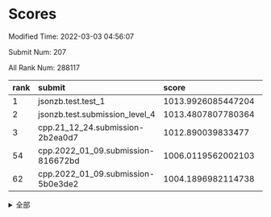 # Scores

Modified Time: 2022-03-03 04:56:07

Submit Num: 207

All Rank Num: 288117

| rank |               submit               |       score        |       sigma        | pk_num |
| :--- | :--------------------------------- | :----------------- | :----------------- | :----- |
| 1    | jsonzb.test.test_1                 | 1013.9926085447204 | 0.8431723967226575 | 5570   |
| 2    | jsonzb.test.submission_level_4     | 1013.4807807780364 | 0.8207478363454993 | 5564   |
| 3    | cpp.21_12_24.submission-2b2ea0d7   | 1012.890039833477  | 0.7931586715410133 | 5568   |
| 54   | cpp.2022_01_09.submission-816672bd | 1006.0119562002103 | 0.7321680893307819 | 5568   |
| 62   | cpp.2022_01_09.submission-5b0e3de2 | 1004.1896982114738 | 0.7106665041363577 | 5571   |


<details>
<summary>全部</summary>

| rank |                 submit                 |       score        |       sigma        | pk_num |
| :--- | :------------------------------------- | :----------------- | :----------------- | :----- |
| 1    | jsonzb.test.test_1                     | 1013.9926085447204 | 0.8431723967226575 | 5570   |
| 2    | jsonzb.test.submission_level_4         | 1013.4807807780364 | 0.8207478363454993 | 5564   |
| 3    | cpp.21_12_24.submission-2b2ea0d7       | 1012.890039833477  | 0.7931586715410133 | 5568   |
| 4    | gobigger.level_3.submission_level_3_0  | 1011.4030997150013 | 0.7725621160930354 | 5566   |
| 5    | gobigger.level_3.submission_level_3_48 | 1011.3395729795179 | 0.7671830202422941 | 5566   |
| 6    | gobigger.level_3.submission_level_3_19 | 1010.9186430055487 | 0.757694756187698  | 5568   |
| 7    | gobigger.level_3.submission_level_3_45 | 1010.883407340791  | 0.7629392910553882 | 5572   |
| 8    | gobigger.level_3.submission_level_3_5  | 1010.8462551594556 | 0.7399522984884803 | 5566   |
| 9    | gobigger.level_3.submission_level_3_32 | 1010.7872226097866 | 0.7632427301984475 | 5573   |
| 10   | gobigger.level_3.submission_level_3_15 | 1010.7667657815028 | 0.7706886388993834 | 5566   |
| 11   | gobigger.level_3.submission_level_3_6  | 1010.7443012643861 | 0.7631786391350943 | 5570   |
| 12   | gobigger.level_3.submission_level_3_20 | 1010.6784494697762 | 0.7489867092910544 | 5564   |
| 13   | gobigger.level_3.submission_level_3_36 | 1010.6161006527989 | 0.7781722610679739 | 5569   |
| 14   | gobigger.level_3.submission_level_3_34 | 1010.550872234121  | 0.766379050203563  | 5570   |
| 15   | gobigger.level_3.submission_level_3_7  | 1010.4845127911855 | 0.7566024282758469 | 5571   |
| 16   | gobigger.level_3.submission_level_3_2  | 1010.4776595634211 | 0.7555211741194747 | 5565   |
| 17   | gobigger.level_3.submission_level_3_30 | 1010.40831315584   | 0.7602425089194631 | 5569   |
| 18   | gobigger.level_3.submission_level_3_35 | 1010.3552231824907 | 0.7510309349559773 | 5568   |
| 19   | gobigger.level_3.submission_level_3_42 | 1010.3454296600269 | 0.773304585002688  | 5568   |
| 20   | gobigger.level_3.submission_level_3_40 | 1010.3142773085302 | 0.7626694230886012 | 5569   |
| 21   | gobigger.level_3.submission_level_3_12 | 1010.2926801432308 | 0.7634681175572623 | 5568   |
| 22   | gobigger.level_3.submission_level_3_14 | 1010.2795625964018 | 0.7806212878412476 | 5568   |
| 23   | gobigger.level_3.submission_level_3_27 | 1010.2742729293535 | 0.7566501145931596 | 5565   |
| 24   | gobigger.level_3.submission_level_3_13 | 1010.2405820849926 | 0.7449602884722617 | 5562   |
| 25   | gobigger.level_3.submission_level_3_28 | 1010.1370455394542 | 0.7431538614559068 | 5568   |
| 26   | gobigger.level_3.submission_level_3_43 | 1010.0946079499316 | 0.7338964805829513 | 5565   |
| 27   | gobigger.level_3.submission_level_3_21 | 1010.0823613734829 | 0.7301416091483246 | 5569   |
| 28   | gobigger.level_3.submission_level_3_18 | 1009.963364283014  | 0.7299911053947817 | 5571   |
| 29   | gobigger.level_3.submission_level_3_22 | 1009.9123835927934 | 0.7394271649824238 | 5570   |
| 30   | gobigger.level_3.submission_level_3_24 | 1009.8269278262252 | 0.7501771665425357 | 5570   |
| 31   | gobigger.level_3.submission_level_3_38 | 1009.7523060374103 | 0.7573893705478826 | 5571   |
| 32   | gobigger.level_3.submission_level_3_44 | 1009.7079056384135 | 0.7593150069963722 | 5564   |
| 33   | gobigger.level_3.submission_level_3_10 | 1009.6332175272343 | 0.753650029421041  | 5571   |
| 34   | gobigger.level_3.submission_level_3_25 | 1009.5533311949532 | 0.7364399019864191 | 5566   |
| 35   | gobigger.level_3.submission_level_3_23 | 1009.5384170676248 | 0.7365116337548917 | 5564   |
| 36   | gobigger.level_3.submission_level_3_37 | 1009.5054257766948 | 0.7436817298354435 | 5567   |
| 37   | gobigger.level_3.submission_level_3_29 | 1009.4939542440287 | 0.7320646022279282 | 5562   |
| 38   | gobigger.level_3.submission_level_3_3  | 1009.4839822263044 | 0.7677466405729063 | 5564   |
| 39   | gobigger.level_3.submission_level_3_4  | 1009.4328004725851 | 0.7310954512938911 | 5562   |
| 40   | gobigger.level_3.submission_level_3_16 | 1009.4050218373004 | 0.7542663559252399 | 5567   |
| 41   | gobigger.level_3.submission_level_3_39 | 1009.2740928482518 | 0.7455227344793266 | 5568   |
| 42   | gobigger.level_3.submission_level_3_47 | 1009.2249836353408 | 0.7498979442351806 | 5568   |
| 43   | gobigger.level_3.submission_level_3_1  | 1009.188114398537  | 0.7688141592800675 | 5569   |
| 44   | gobigger.level_3.submission_level_3_8  | 1009.184689546493  | 0.7515444393477648 | 5567   |
| 45   | gobigger.level_3.submission_level_3_17 | 1009.1184937540805 | 0.735137704600128  | 5562   |
| 46   | gobigger.level_3.submission_level_3_49 | 1009.1140987465816 | 0.7343682627450768 | 5574   |
| 47   | gobigger.level_3.submission_level_3_31 | 1009.0392385950846 | 0.7414722124899911 | 5569   |
| 48   | gobigger.level_3.submission_level_3_9  | 1008.9217376463173 | 0.7366815989548303 | 5569   |
| 49   | gobigger.level_3.submission_level_3_46 | 1008.8600419878284 | 0.7445293072813    | 5566   |
| 50   | gobigger.level_3.submission_level_3_26 | 1008.803954277708  | 0.7520550003624282 | 5568   |
| 51   | gobigger.level_3.submission_level_3_41 | 1008.6262039998068 | 0.74724886737677   | 5569   |
| 52   | gobigger.level_3.submission_level_3_33 | 1008.6233185269034 | 0.7520355645070776 | 5567   |
| 53   | gobigger.level_3.submission_level_3_11 | 1008.6008282069131 | 0.7354440479976422 | 5568   |
| 54   | cpp.2022_01_09.submission-816672bd     | 1006.0119562002103 | 0.7321680893307819 | 5568   |
| 55   | gobigger.level_1.submission_level_1_38 | 1004.6057723409933 | 0.725392191675521  | 5575   |
| 56   | gobigger.level_1.submission_level_1_2  | 1004.5840854779025 | 0.7117208986338878 | 5571   |
| 57   | gobigger.level_1.submission_level_1_11 | 1004.4652520243807 | 0.7139993628091408 | 5569   |
| 58   | gobigger.level_1.submission_level_1_8  | 1004.4280694297843 | 0.7010347133180634 | 5569   |
| 59   | gobigger.level_1.submission_level_1_10 | 1004.3360749449048 | 0.7222664881181247 | 5566   |
| 60   | gobigger.level_1.submission_level_1_15 | 1004.2147825889756 | 0.7104686768921841 | 5568   |
| 61   | gobigger.level_1.submission_level_1_1  | 1004.1923283275692 | 0.7219642873632501 | 5567   |
| 62   | cpp.2022_01_09.submission-5b0e3de2     | 1004.1896982114738 | 0.7106665041363577 | 5571   |
| 63   | gobigger.level_1.submission_level_1_4  | 1004.1563902519423 | 0.7207377330646509 | 5569   |
| 64   | gobigger.level_1.submission_level_1_41 | 1004.1380861179044 | 0.7192759638515298 | 5565   |
| 65   | gobigger.level_1.submission_level_1_39 | 1004.1366262029301 | 0.7257609958806767 | 5568   |
| 66   | gobigger.level_1.submission_level_1_12 | 1004.067735273449  | 0.7166799347903619 | 5565   |
| 67   | gobigger.level_1.submission_level_1_0  | 1003.9800844185967 | 0.7059425981802849 | 5570   |
| 68   | gobigger.level_1.submission_level_1_28 | 1003.9663092759637 | 0.7236458502816058 | 5570   |
| 69   | gobigger.level_1.submission_level_1_43 | 1003.8375803682678 | 0.7224372719185181 | 5567   |
| 70   | gobigger.level_1.submission_level_1_44 | 1003.7952523625187 | 0.7069720340548562 | 5569   |
| 71   | gobigger.level_1.submission_level_1_32 | 1003.7758379197429 | 0.7196644892087426 | 5567   |
| 72   | gobigger.level_1.submission_level_1_47 | 1003.6803839728868 | 0.7146953647084487 | 5564   |
| 73   | gobigger.level_1.submission_level_1_18 | 1003.6099642368215 | 0.7059163073093396 | 5565   |
| 74   | gobigger.level_1.submission_level_1_45 | 1003.6000232069631 | 0.715024126658936  | 5564   |
| 75   | gobigger.level_1.submission_level_1_24 | 1003.5530198756788 | 0.7211863902737875 | 5572   |
| 76   | gobigger.level_1.submission_level_1_20 | 1003.5295170049712 | 0.7171727939267966 | 5567   |
| 77   | gobigger.level_1.submission_level_1_13 | 1003.5279120994865 | 0.7202404522592896 | 5570   |
| 78   | gobigger.level_1.submission_level_1_21 | 1003.4862042604989 | 0.7071067015618063 | 5570   |
| 79   | gobigger.level_1.submission_level_1_29 | 1003.4418921003274 | 0.736759906510341  | 5566   |
| 80   | gobigger.level_1.submission_level_1_27 | 1003.3705544368904 | 0.7198356456040746 | 5563   |
| 81   | gobigger.level_1.submission_level_1_31 | 1003.3702109401642 | 0.714389985777075  | 5566   |
| 82   | gobigger.level_1.submission_level_1_23 | 1003.3461579446159 | 0.7124320300405751 | 5570   |
| 83   | gobigger.level_1.submission_level_1_5  | 1003.3356295978234 | 0.714007591553352  | 5564   |
| 84   | gobigger.level_1.submission_level_1_26 | 1003.3219069892573 | 0.7254396917196873 | 5563   |
| 85   | gobigger.level_1.submission_level_1_49 | 1003.3030976961047 | 0.7198098966723635 | 5572   |
| 86   | gobigger.level_1.submission_level_1_16 | 1003.294008738838  | 0.7073904090134778 | 5569   |
| 87   | gobigger.level_1.submission_level_1_35 | 1003.2550540693801 | 0.7287751124509043 | 5565   |
| 88   | gobigger.level_1.submission_level_1_37 | 1003.2251964829543 | 0.7192322069031654 | 5569   |
| 89   | gobigger.level_1.submission_level_1_46 | 1003.2217010612047 | 0.719494805408618  | 5569   |
| 90   | gobigger.level_1.submission_level_1_33 | 1003.0591898984013 | 0.7244422584066622 | 5567   |
| 91   | gobigger.level_1.submission_level_1_19 | 1002.8278367969765 | 0.7175164745849232 | 5568   |
| 92   | gobigger.level_1.submission_level_1_17 | 1002.6965868738238 | 0.7117880825843937 | 5566   |
| 93   | gobigger.level_1.submission_level_1_25 | 1002.6928757011578 | 0.708770368505169  | 5569   |
| 94   | gobigger.level_1.submission_level_1_3  | 1002.6377890042513 | 0.7190997011744111 | 5575   |
| 95   | gobigger.level_1.submission_level_1_7  | 1002.5849472465533 | 0.7139606364060577 | 5567   |
| 96   | gobigger.level_1.submission_level_1_30 | 1002.5488420004797 | 0.7167840141186154 | 5570   |
| 97   | gobigger.level_1.submission_level_1_36 | 1002.4283237070869 | 0.7059337849844264 | 5568   |
| 98   | gobigger.level_1.submission_level_1_9  | 1002.4034443535021 | 0.7115300536734709 | 5571   |
| 99   | gobigger.level_1.submission_level_1_34 | 1002.3899531592208 | 0.7206439374990607 | 5561   |
| 100  | gobigger.level_1.submission_level_1_6  | 1002.2725715097694 | 0.7037575843985204 | 5565   |
| 101  | gobigger.level_1.submission_level_1_22 | 1002.224880005632  | 0.7072186222106822 | 5569   |
| 102  | gobigger.level_1.submission_level_1_48 | 1002.1690426068143 | 0.7121493242657614 | 5563   |
| 103  | gobigger.level_1.submission_level_1_42 | 1001.7431854134704 | 0.7181235758921694 | 5565   |
| 104  | gobigger.level_1.submission_level_1_14 | 1001.6371579322897 | 0.7100823190548325 | 5566   |
| 105  | gobigger.level_1.submission_level_1_40 | 1001.6190567125267 | 0.7181005328471111 | 5573   |
| 106  | gobigger.random.submission_random_37   | 997.490847082937   | 0.7157908854875114 | 5561   |
| 107  | gobigger.random.submission_random_22   | 997.4418520393417  | 0.7110041919713808 | 5566   |
| 108  | gobigger.random.submission_random_48   | 997.2896874532606  | 0.7180112372946207 | 5560   |
| 109  | gobigger.random.submission_random_10   | 997.2263170652187  | 0.7154357500525996 | 5564   |
| 110  | gobigger.random.submission_random_45   | 997.0998271813845  | 0.7106282852538173 | 5568   |
| 111  | gobigger.random.submission_random_43   | 996.9382981454235  | 0.7077367869817965 | 5568   |
| 112  | gobigger.random.submission_random_9    | 996.9330024697994  | 0.7152362333253923 | 5564   |
| 113  | gobigger.random.submission_random_20   | 996.9012854456948  | 0.708406301795181  | 5567   |
| 114  | gobigger.random.submission_random_42   | 996.8526561380239  | 0.7179303219657883 | 5562   |
| 115  | gobigger.random.submission_random_38   | 996.7895993246193  | 0.7239438120084156 | 5571   |
| 116  | gobigger.random.submission_random_34   | 996.7042699964252  | 0.702847736041066  | 5568   |
| 117  | gobigger.random.submission_random_35   | 996.7006093264325  | 0.7080151350407461 | 5569   |
| 118  | gobigger.random.submission_random_4    | 996.6102633092191  | 0.7034447517216146 | 5569   |
| 119  | gobigger.random.submission_random_2    | 996.5922936538203  | 0.7026671129645085 | 5566   |
| 120  | gobigger.random.submission_random_0    | 996.5473392684434  | 0.7049684835440478 | 5562   |
| 121  | gobigger.random.submission_random_26   | 996.4890062710948  | 0.6951967352172069 | 5564   |
| 122  | gobigger.random.submission_random_13   | 996.481993378209   | 0.6969081658599944 | 5563   |
| 123  | gobigger.random.submission_random_15   | 996.4523347052299  | 0.6952604058420676 | 5569   |
| 124  | gobigger.random.submission_random_30   | 996.3448296297279  | 0.7207450279742345 | 5563   |
| 125  | gobigger.random.submission_random_24   | 996.3194862632145  | 0.7256302865968335 | 5569   |
| 126  | gobigger.random.submission_random_32   | 996.2427137724375  | 0.7106897415862862 | 5572   |
| 127  | gobigger.random.submission_random_44   | 996.215344053803   | 0.7184783353619397 | 5567   |
| 128  | gobigger.random.submission_random_29   | 996.2090032818824  | 0.7094523955532525 | 5567   |
| 129  | gobigger.random.submission_random_23   | 996.194475050559   | 0.7235088065533953 | 5566   |
| 130  | gobigger.random.submission_random_19   | 996.0597002868078  | 0.7076757092983486 | 5565   |
| 131  | gobigger.random.submission_random_47   | 996.0512043999593  | 0.6993995472726677 | 5563   |
| 132  | gobigger.random.submission_random_8    | 995.9952059810156  | 0.7222614948677395 | 5577   |
| 133  | gobigger.random.submission_random_11   | 995.9888349179341  | 0.7241579935326758 | 5571   |
| 134  | gobigger.random.submission_random_1    | 995.9455337858236  | 0.713579996334909  | 5565   |
| 135  | gobigger.random.submission_random_18   | 995.9422290112001  | 0.7153101958316966 | 5567   |
| 136  | gobigger.random.submission_random_6    | 995.8732110615053  | 0.705737370743251  | 5571   |
| 137  | gobigger.random.submission_random_49   | 995.836779222788   | 0.7055055501448002 | 5567   |
| 138  | gobigger.random.submission_random_31   | 995.685775215405   | 0.7203989810695338 | 5573   |
| 139  | gobigger.random.submission_random_12   | 995.6701651832949  | 0.7205220014784928 | 5565   |
| 140  | gobigger.random.submission_random_21   | 995.6311552317153  | 0.7048826987031206 | 5561   |
| 141  | gobigger.random.submission_random_46   | 995.6122410038142  | 0.7137083513268817 | 5571   |
| 142  | gobigger.random.submission_random_41   | 995.6062988242026  | 0.7059989391059938 | 5566   |
| 143  | gobigger.random.submission_random_28   | 995.5267037604916  | 0.7207247259814248 | 5568   |
| 144  | gobigger.random.submission_random_40   | 995.470294222931   | 0.7083788025913696 | 5567   |
| 145  | gobigger.random.submission_random_14   | 995.4645592914051  | 0.7202139116218098 | 5571   |
| 146  | gobigger.random.submission_random_5    | 995.3928470273657  | 0.7102821052095052 | 5569   |
| 147  | gobigger.random.submission_random_39   | 995.3836238235365  | 0.7004388953421754 | 5568   |
| 148  | gobigger.random.submission_random_7    | 995.372149841289   | 0.7132799605961809 | 5569   |
| 149  | gobigger.random.submission_random_27   | 995.343595899698   | 0.7167135148761629 | 5572   |
| 150  | gobigger.random.submission_random_16   | 995.3244545259673  | 0.7104798767906202 | 5568   |
| 151  | gobigger.random.submission_random_17   | 995.1565017115382  | 0.7050521475609367 | 5571   |
| 152  | gobigger.random.submission_random_36   | 995.005314786891   | 0.7121239918868785 | 5565   |
| 153  | gobigger.random.submission_random_33   | 994.7634218236251  | 0.7254641440909837 | 5571   |
| 154  | gobigger.random.submission_random_3    | 994.7626305915757  | 0.7106294495421982 | 5572   |
| 155  | gobigger.random.submission_random_25   | 994.5009475137848  | 0.7260091823723134 | 5566   |
| 156  | gobigger.level_2.submission_level_2_40 | 993.9233552997104  | 0.722688089994738  | 5563   |
| 157  | gobigger.level_2.submission_level_2_20 | 993.3643171515632  | 0.7285478216506838 | 5564   |
| 158  | gobigger.level_2.submission_level_2_2  | 993.2886532670365  | 0.7311765273349848 | 5566   |
| 159  | gobigger.level_2.submission_level_2_38 | 993.2434068553173  | 0.7293283374677911 | 5564   |
| 160  | gobigger.level_2.submission_level_2_45 | 993.1590490503359  | 0.7373592815491476 | 5564   |
| 161  | gobigger.level_2.submission_level_2_27 | 993.0968515855977  | 0.7271238271346038 | 5570   |
| 162  | gobigger.level_2.submission_level_2_31 | 993.0319361107304  | 0.7467709563723072 | 5571   |
| 163  | gobigger.level_2.submission_level_2_15 | 992.9567699669786  | 0.7441027982421594 | 5567   |
| 164  | gobigger.level_2.submission_level_2_11 | 992.9350930497453  | 0.7411571657944687 | 5563   |
| 165  | gobigger.level_2.submission_level_2_26 | 992.9237169559141  | 0.7425947343581437 | 5568   |
| 166  | gobigger.level_2.submission_level_2_37 | 992.9232236503996  | 0.7484567192979139 | 5567   |
| 167  | gobigger.level_2.submission_level_2_24 | 992.646769095779   | 0.7371475432910107 | 5568   |
| 168  | gobigger.level_2.submission_level_2_41 | 992.645545957817   | 0.7472606451899025 | 5565   |
| 169  | gobigger.level_2.submission_level_2_25 | 992.643129168876   | 0.7428723959291412 | 5565   |
| 170  | gobigger.level_2.submission_level_2_13 | 992.6398532584855  | 0.7598497171281482 | 5563   |
| 171  | gobigger.level_2.submission_level_2_28 | 992.5533712144331  | 0.7441623857888056 | 5573   |
| 172  | gobigger.level_2.submission_level_2_49 | 992.5346217548587  | 0.742209840941876  | 5568   |
| 173  | gobigger.level_2.submission_level_2_19 | 992.4259762433816  | 0.7432947109530396 | 5564   |
| 174  | gobigger.level_2.submission_level_2_39 | 992.402641636393   | 0.7571393073171551 | 5571   |
| 175  | gobigger.level_2.submission_level_2_12 | 992.2064147549952  | 0.7491454556873953 | 5569   |
| 176  | gobigger.level_2.submission_level_2_48 | 992.1554523734287  | 0.727678907666512  | 5566   |
| 177  | gobigger.level_2.submission_level_2_47 | 992.0615413649504  | 0.7376448028415522 | 5567   |
| 178  | gobigger.level_2.submission_level_2_43 | 992.006506873164   | 0.7786311039969891 | 5568   |
| 179  | gobigger.level_2.submission_level_2_9  | 991.9777336672566  | 0.7599824191633954 | 5566   |
| 180  | gobigger.level_2.submission_level_2_29 | 991.967843049854   | 0.7392417322469219 | 5568   |
| 181  | gobigger.level_2.submission_level_2_16 | 991.8699593833373  | 0.7343197505675451 | 5569   |
| 182  | gobigger.level_2.submission_level_2_7  | 991.862190004714   | 0.7440121551838708 | 5573   |
| 183  | gobigger.level_2.submission_level_2_22 | 991.8417564503156  | 0.7481084495023035 | 5570   |
| 184  | gobigger.level_2.submission_level_2_42 | 991.5286309230067  | 0.728766886855143  | 5567   |
| 185  | gobigger.level_2.submission_level_2_44 | 991.5143345493938  | 0.7573396186377986 | 5567   |
| 186  | gobigger.level_2.submission_level_2_8  | 991.3495947599279  | 0.7287299954587793 | 5567   |
| 187  | gobigger.level_2.submission_level_2_0  | 991.2817839607918  | 0.7637455750316965 | 5571   |
| 188  | gobigger.level_2.submission_level_2_4  | 991.2143967019671  | 0.7522577897970893 | 5566   |
| 189  | gobigger.level_2.submission_level_2_35 | 991.1731250428169  | 0.7429063929721249 | 5568   |
| 190  | gobigger.level_2.submission_level_2_46 | 991.1710859297872  | 0.7562509323500892 | 5570   |
| 191  | gobigger.level_2.submission_level_2_17 | 991.0952959968927  | 0.765355629347364  | 5567   |
| 192  | gobigger.level_2.submission_level_2_5  | 991.0886199183149  | 0.7890108840973141 | 5571   |
| 193  | gobigger.level_2.submission_level_2_36 | 991.0826822341992  | 0.7569138639595138 | 5563   |
| 194  | gobigger.level_2.submission_level_2_30 | 991.0044864056571  | 0.7577560503361962 | 5567   |
| 195  | gobigger.level_2.submission_level_2_14 | 990.9441267360424  | 0.7521010205307841 | 5571   |
| 196  | gobigger.level_2.submission_level_2_1  | 990.934957570109   | 0.7542112158778022 | 5567   |
| 197  | gobigger.level_2.submission_level_2_18 | 990.9297822567942  | 0.7640045641328587 | 5565   |
| 198  | gobigger.level_2.submission_level_2_6  | 990.8836808968867  | 0.7634468516219082 | 5567   |
| 199  | gobigger.level_2.submission_level_2_10 | 990.8772220004821  | 0.7469192895000185 | 5574   |
| 200  | gobigger.level_2.submission_level_2_32 | 990.852152363146   | 0.774165524524634  | 5571   |
| 201  | gobigger.level_2.submission_level_2_3  | 990.8252040543651  | 0.7423722734435726 | 5570   |
| 202  | gobigger.level_2.submission_level_2_33 | 990.8024416975903  | 0.7702820297836841 | 5556   |
| 203  | gobigger.level_2.submission_level_2_21 | 990.6653029384927  | 0.764023920877758  | 5568   |
| 204  | gobigger.level_2.submission_level_2_34 | 990.6305908029502  | 0.7662560320255662 | 5568   |
| 205  | gobigger.level_2.submission_level_2_23 | 990.264122260393   | 0.7842806088703096 | 5569   |
| 206  | gobigger.none.submission_none_0        | 979.0600206281445  | 1.2448022290356138 | 5569   |
| 207  | gobigger.none.submission_none_1        | 974.8574440528376  | 1.5931946571096574 | 5563   |

</details>